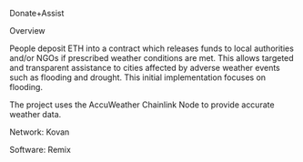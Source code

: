 Donate+Assist

Overview

People deposit ETH into a contract which releases funds to local authorities and/or NGOs if prescribed weather conditions are met. This allows targeted and transparent assistance to cities affected by adverse weather events such as flooding and drought. This initial implementation focuses on flooding.

The project uses the AccuWeather Chainlink Node to provide accurate weather data.

Network: Kovan

Software: Remix
